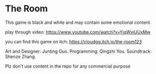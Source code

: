 # The Room

This game is black and white and may contain some emotional content.

play through video: https://www.youtube.com/watch?v=YjqWxiUUxMw

you can find this game on itch: https://cloudgg.itch.io/the-room123

Art and Designer: Junting Guo. 
Programming: Qingzhi You. 
Soundtrack: Shenze Zhang. 

Plz don't use content in the repo for any commercial purpose 
